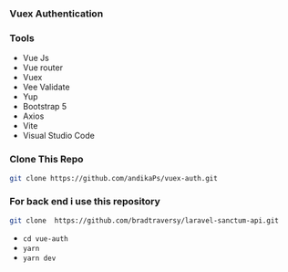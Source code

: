 ### Vuex Authentication

### Tools

- Vue Js
- Vue router
- Vuex
- Vee Validate
- Yup
- Bootstrap 5
- Axios
- Vite
- Visual Studio Code

### Clone This Repo

```bash
git clone https://github.com/andikaPs/vuex-auth.git
```

### For back end i use this repository

```bash
git clone  https://github.com/bradtraversy/laravel-sanctum-api.git
```

- <code>cd vue-auth</code>
- <code>yarn</code>
- <code>yarn dev</code>
